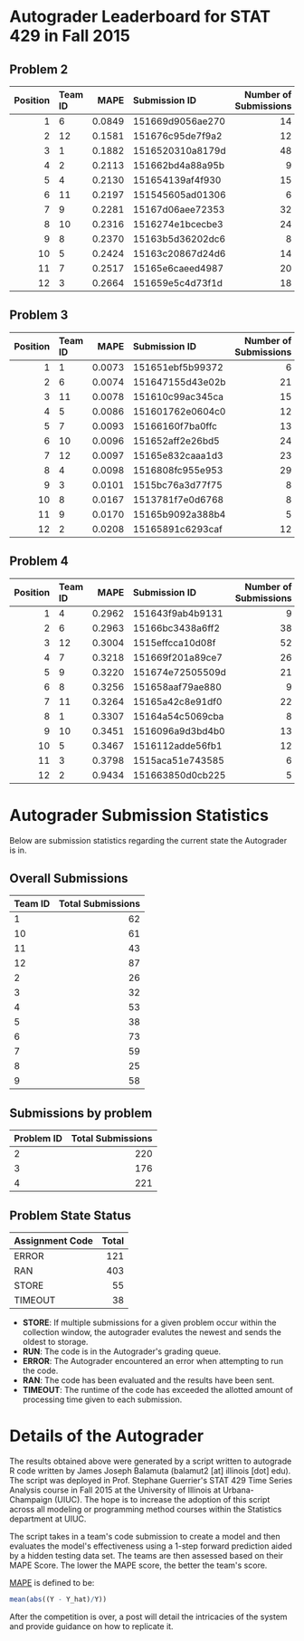 Autograder Leaderboard for STAT 429 in Fall 2015
================================================

Problem 2
---------

|  Position| Team ID |    MAPE| Submission ID    |  Number of Submissions|
|---------:|:--------|-------:|:-----------------|----------------------:|
|         1| 6       |  0.0849| 151669d9056ae270 |                     14|
|         2| 12      |  0.1581| 151676c95de7f9a2 |                     12|
|         3| 1       |  0.1882| 1516520310a8179d |                     48|
|         4| 2       |  0.2113| 151662bd4a88a95b |                      9|
|         5| 4       |  0.2130| 151654139af4f930 |                     15|
|         6| 11      |  0.2197| 151545605ad01306 |                      6|
|         7| 9       |  0.2281| 15167d06aee72353 |                     32|
|         8| 10      |  0.2316| 1516274e1bcecbe3 |                     24|
|         9| 8       |  0.2370| 15163b5d36202dc6 |                      8|
|        10| 5       |  0.2424| 15163c20867d24d6 |                     14|
|        11| 7       |  0.2517| 15165e6caeed4987 |                     20|
|        12| 3       |  0.2664| 151659e5c4d73f1d |                     18|

Problem 3
---------

|  Position| Team ID |    MAPE| Submission ID    |  Number of Submissions|
|---------:|:--------|-------:|:-----------------|----------------------:|
|         1| 1       |  0.0073| 151651ebf5b99372 |                      6|
|         2| 6       |  0.0074| 151647155d43e02b |                     21|
|         3| 11      |  0.0078| 151610c99ac345ca |                     15|
|         4| 5       |  0.0086| 151601762e0604c0 |                     12|
|         5| 7       |  0.0093| 15166160f7ba0ffc |                     13|
|         6| 10      |  0.0096| 151652aff2e26bd5 |                     24|
|         7| 12      |  0.0097| 15165e832caaa1d3 |                     23|
|         8| 4       |  0.0098| 1516808fc955e953 |                     29|
|         9| 3       |  0.0101| 1515bc76a3d77f75 |                      8|
|        10| 8       |  0.0167| 1513781f7e0d6768 |                      8|
|        11| 9       |  0.0170| 15165b9092a388b4 |                      5|
|        12| 2       |  0.0208| 15165891c6293caf |                     12|

Problem 4
---------

|  Position| Team ID |    MAPE| Submission ID    |  Number of Submissions|
|---------:|:--------|-------:|:-----------------|----------------------:|
|         1| 4       |  0.2962| 151643f9ab4b9131 |                      9|
|         2| 6       |  0.2963| 15166bc3438a6ff2 |                     38|
|         3| 12      |  0.3004| 1515effcca10d08f |                     52|
|         4| 7       |  0.3218| 151669f201a89ce7 |                     26|
|         5| 9       |  0.3220| 151674e72505509d |                     21|
|         6| 8       |  0.3256| 151658aaf79ae880 |                      9|
|         7| 11      |  0.3264| 15165a42c8e91df0 |                     22|
|         8| 1       |  0.3307| 15164a54c5069cba |                      8|
|         9| 10      |  0.3451| 1516096a9d3bd4b0 |                     13|
|        10| 5       |  0.3467| 1516112adde56fb1 |                     12|
|        11| 3       |  0.3798| 1515aca51e743585 |                      6|
|        12| 2       |  0.9434| 151663850d0cb225 |                      5|

Autograder Submission Statistics
================================

Below are submission statistics regarding the current state the Autograder is in.

Overall Submissions
-------------------

| Team ID |  Total Submissions|
|:--------|------------------:|
| 1       |                 62|
| 10      |                 61|
| 11      |                 43|
| 12      |                 87|
| 2       |                 26|
| 3       |                 32|
| 4       |                 53|
| 5       |                 38|
| 6       |                 73|
| 7       |                 59|
| 8       |                 25|
| 9       |                 58|

Submissions by problem
----------------------

| Problem ID |  Total Submissions|
|:-----------|------------------:|
| 2          |                220|
| 3          |                176|
| 4          |                221|

Problem State Status
--------------------

| Assignment Code |  Total|
|:----------------|------:|
| ERROR           |    121|
| RAN             |    403|
| STORE           |     55|
| TIMEOUT         |     38|

-   **STORE**: If multiple submissions for a given problem occur within the collection window, the autograder evalutes the newest and sends the oldest to storage.
-   **RUN**: The code is in the Autograder's grading queue.
-   **ERROR**: The Autograder encountered an error when attempting to run the code.
-   **RAN**: The code has been evaluated and the results have been sent.
-   **TIMEOUT**: The runtime of the code has exceeded the allotted amount of processing time given to each submission.

Details of the Autograder
=========================

The results obtained above were generated by a script written to autograde R code written by James Joseph Balamuta (balamut2 [at] illinois [dot] edu). The script was deployed in Prof. Stephane Guerrier's STAT 429 Time Series Analysis course in Fall 2015 at the University of Illinois at Urbana-Champaign (UIUC). The hope is to increase the adoption of this script across all modeling or programming method courses within the Statistics department at UIUC.

The script takes in a team's code submission to create a model and then evaluates the model's effectiveness using a 1-step forward prediction aided by a hidden testing data set. The teams are then assessed based on their MAPE Score. The lower the MAPE score, the better the team's score.

[MAPE](https://en.wikipedia.org/wiki/Mean_absolute_percentage_error) is defined to be:

``` r
mean(abs((Y - Y_hat)/Y))
```

After the competition is over, a post will detail the intricacies of the system and provide guidance on how to replicate it.
